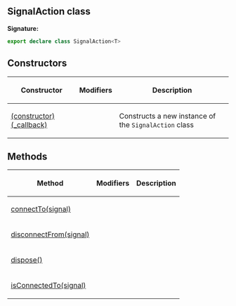 
## SignalAction class


**Signature:**

```typescript
export declare class SignalAction<T> 
```

## Constructors

<table><thead><tr><th>

Constructor


</th><th>

Modifiers


</th><th>

Description


</th></tr></thead>
<tbody><tr><td>

[(constructor)(\_callback)](/reference/signalaction/_constructor_.md)


</td><td>


</td><td>

Constructs a new instance of the `SignalAction` class


</td></tr>
</tbody></table>

## Methods

<table><thead><tr><th>

Method


</th><th>

Modifiers


</th><th>

Description


</th></tr></thead>
<tbody><tr><td>

[connectTo(signal)](/reference/signalaction/connectto.md)


</td><td>


</td><td>


</td></tr>
<tr><td>

[disconnectFrom(signal)](/reference/signalaction/disconnectfrom.md)


</td><td>


</td><td>


</td></tr>
<tr><td>

[dispose()](/reference/signalaction/dispose.md)


</td><td>


</td><td>


</td></tr>
<tr><td>

[isConnectedTo(signal)](/reference/signalaction/isconnectedto.md)


</td><td>


</td><td>


</td></tr>
</tbody></table>
